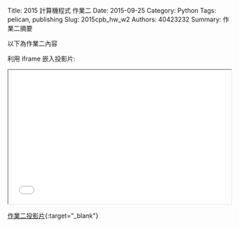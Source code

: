 Title: 2015 計算機程式 作業二
Date: 2015-09-25
Category: Python
Tags: pelican, publishing
Slug: 2015cpb_hw_w2
Authors: 40423232
Summary: 作業二摘要

以下為作業二內容

利用 iframe 嵌入投影片:

<iframe src="40423232_cp_w2_p.html" width="500" height="300"></iframe>

[作業二投影片](40423232_cp_w2_p.html){:target="_blank"}
